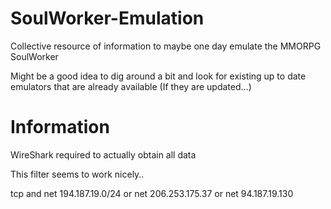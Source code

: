 # SoulWorker-Emulation
Collective resource of information to maybe one day emulate the MMORPG SoulWorker

Might be a good idea to dig around a bit and look for existing up to date emulators that are already available (If they are updated...) 

# Information
WireShark required to actually obtain all data

This filter seems to work nicely..

tcp and net 194.187.19.0/24 or net 206.253.175.37 or net 94.187.19.130
